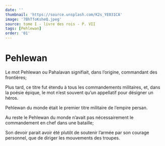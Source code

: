 ```yaml
---
date: ''
thumbnail: 'https://source.unsplash.com/K2s_YE031CA'
image: '7BhTfoKsheQ.jpeg'
source: tome I - livre des rois - P. VII
tags: [Pehlewan]
order: '01'
---
```


# Pehlewan

Le mot Pehlewan ou Pahalavan signifiait, dans l’origine, commandant des frontières;

Plus tard, ce titre fut étendu à tous les commandements militaires, et, dans la poésie épique, le mot n’est souvent qu’un appellatif pour désigner un héros.

Pehlewan du monde était le premier titre militaire de l’empire persan.

Au reste le Pehlewan du monde n’avait pas nécessairement le commandement en chef dans une bataille;

Son devoir parait avoir été plutôt de soutenir l’armée par son courage personnel, que de diriger les mouvements des troupes.
